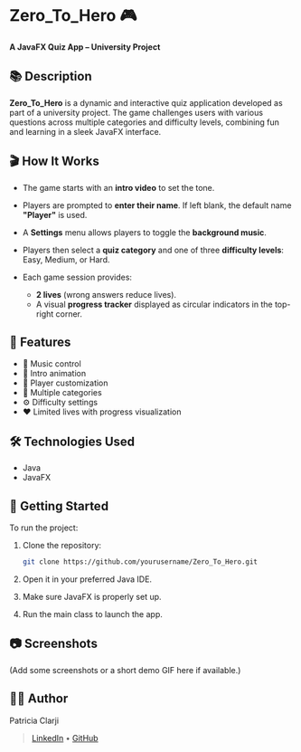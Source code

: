 # Zero\_To\_Hero 🎮

**A JavaFX Quiz App – University Project**

## 📚 Description

**Zero\_To\_Hero** is a dynamic and interactive quiz application developed as part of a university project. The game challenges users with various questions across multiple categories and difficulty levels, combining fun and learning in a sleek JavaFX interface.

## 🎬 How It Works

* The game starts with an **intro video** to set the tone.
* Players are prompted to **enter their name**. If left blank, the default name **"Player"** is used.
* A **Settings** menu allows players to toggle the **background music**.
* Players then select a **quiz category** and one of three **difficulty levels**: Easy, Medium, or Hard.
* Each game session provides:

  * **2 lives** (wrong answers reduce lives).
  * A visual **progress tracker** displayed as circular indicators in the top-right corner.

## 🧠 Features

* 🎵 Music control
* 🎥 Intro animation
* 👤 Player customization
* 🧩 Multiple categories
* ⚙️ Difficulty settings
* ❤️ Limited lives with progress visualization

## 🛠️ Technologies Used

* Java
* JavaFX

## 🚀 Getting Started

To run the project:

1. Clone the repository:

   ```bash
   git clone https://github.com/yourusername/Zero_To_Hero.git
   ```
2. Open it in your preferred Java IDE.
3. Make sure JavaFX is properly set up.
4. Run the main class to launch the app.

## 📷 Screenshots

(Add some screenshots or a short demo GIF here if available.)

## 👩‍💻 Author

Patricia Clarji

> [LinkedIn](https://www.linkedin.com/in/patriciaclarji) • [GitHub](https://github.com/1Quost)

